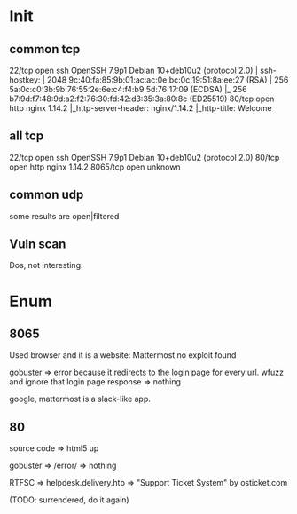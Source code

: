# Init
## common tcp
22/tcp open  ssh     OpenSSH 7.9p1 Debian 10+deb10u2 (protocol 2.0)
| ssh-hostkey: 
|   2048 9c:40:fa:85:9b:01:ac:ac:0e:bc:0c:19:51:8a:ee:27 (RSA)
|   256 5a:0c:c0:3b:9b:76:55:2e:6e:c4:f4:b9:5d:76:17:09 (ECDSA)
|_  256 b7:9d:f7:48:9d:a2:f2:76:30:fd:42:d3:35:3a:80:8c (ED25519)
80/tcp open  http    nginx 1.14.2
|_http-server-header: nginx/1.14.2
|_http-title: Welcome

## all tcp
22/tcp   open  ssh     OpenSSH 7.9p1 Debian 10+deb10u2 (protocol 2.0)
80/tcp   open  http    nginx 1.14.2
8065/tcp open  unknown

## common udp
some results are open|filtered

## Vuln scan
Dos, not interesting.

# Enum
## 8065
Used browser and it is a website: Mattermost
no exploit found

gobuster => error because it redirects to the login page for every url.
wfuzz and ignore that login page response => nothing

google, mattermost is a slack-like app.


## 80
source code => html5 up

gobuster => /error/ => nothing

RTFSC => helpdesk.delivery.htb => "Support Ticket System" by osticket.com

(TODO: surrendered, do it again)
